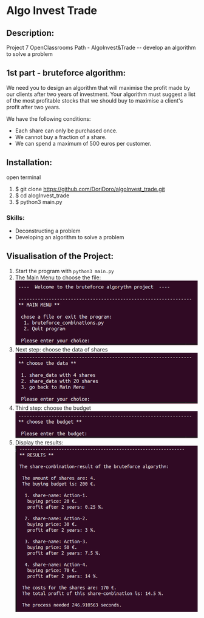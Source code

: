 # Algo Invest Trade

## Description:
Project 7 OpenClassrooms Path - AlgoInvest&amp;Trade -- develop an algorithm to solve a problem


## 1st part - bruteforce algorithm:
We need you to design an algorithm that will maximise the profit made by our clients after two years 
of investment. Your algorithm must suggest a list of the most profitable stocks that we should buy 
to maximise a client's profit after two years.

We have the following conditions:
- Each share can only be purchased once.
- We cannot buy a fraction of a share.
- We can spend a maximum of 500 euros per customer.


## Installation: 
open terminal
1. $ git clone https://github.com/DoriDoro/algoInvest_trade.git
2. $ cd alogInvest_trade
3. $ python3 main.py

### Skills:
- Deconstructing a problem
- Developing an algorithm to solve a problem


## Visualisation of the Project:
1. Start the program with `python3 main.py`
2. The Main Menu to choose the file:
![Main Menu](/images_README/MainMenu.png)
3. Next step: choose the data of shares
![Data](/images_README/ChooseData.png)
4. Third step: choose the budget
![Budget](/images_README/ChooseBudget.png)
5. Display the results:
![Results](/images_README/Results.png)
